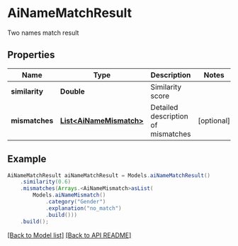 # AiNameMatchResult

Two names match result             

## Properties
Name | Type | Description | Notes
------------ | ------------- | ------------- | -------------
**similarity** | **Double** | Similarity score              | 
**mismatches** | [**List&lt;AiNameMismatch&gt;**](AiNameMismatch.md) | Detailed description of mismatches              |  [optional]



## Example
```java
AiNameMatchResult aiNameMatchResult = Models.aiNameMatchResult()
    .similarity(0.6)
    .mismatches(Arrays.<AiNameMismatch>asList(
        Models.aiNameMismatch()
            .category("Gender")
            .explanation("no_match")
            .build()))
    .build();
```


[[Back to Model list]](Models.md) [[Back to API README]](README.md)
